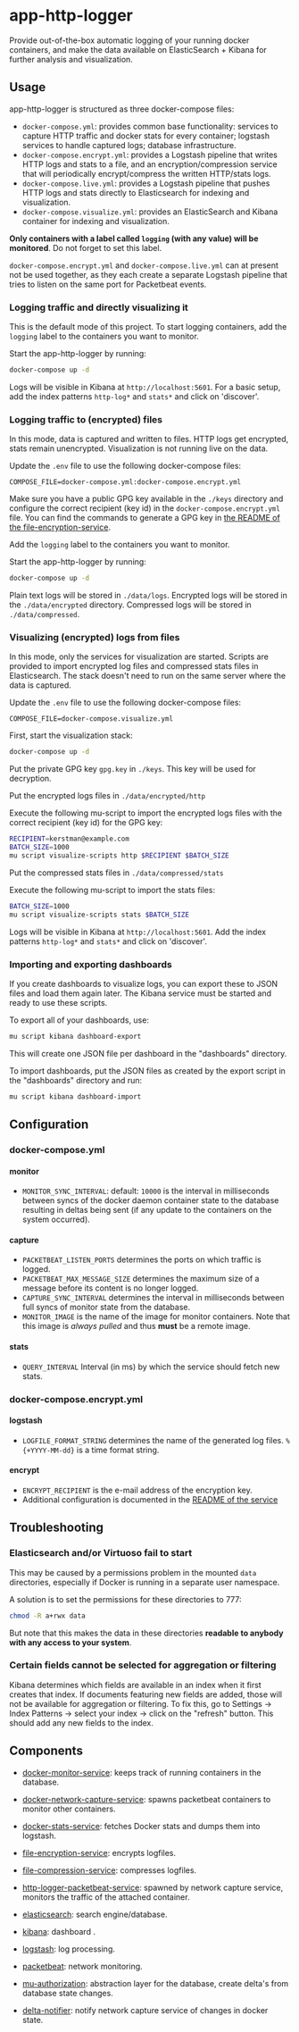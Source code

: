 # app-http-logger
Provide out-of-the-box automatic logging of your running docker containers, and make the data available on ElasticSearch + Kibana for further analysis and visualization.

## Usage
app-http-logger is structured as three docker-compose files:
* `docker-compose.yml`: provides common base functionality: services to capture HTTP traffic and docker stats for every container; logstash services to handle captured logs; database infrastructure.
* `docker-compose.encrypt.yml`: provides a Logstash pipeline that writes HTTP logs and stats to a file, and an encryption/compression service that will periodically encrypt/compress the written HTTP/stats logs.
* `docker-compose.live.yml`: provides a Logstash pipeline that pushes HTTP logs and stats directly to Elasticsearch for indexing and visualization.
* `docker-compose.visualize.yml`: provides an ElasticSearch and Kibana container for indexing and visualization.

**Only containers with a label called `logging` (with any value) will be monitored**. Do not forget to set this label.

`docker-compose.encrypt.yml` and `docker-compose.live.yml` can at present not be used together, as they each create a separate Logstash pipeline that tries to listen on the same port for Packetbeat events.

### Logging traffic and directly visualizing it
This is the default mode of this project. To start logging containers, add the `logging` label to the containers you want to monitor.

Start the app-http-logger by running:
``` sh
docker-compose up -d
```

Logs will be visible in Kibana at `http://localhost:5601`. For a basic setup, add the index patterns `http-log*` and `stats*` and click on 'discover'.

### Logging traffic to (encrypted) files
In this mode, data is captured and written to files. HTTP logs get encrypted, stats remain unencrypted. Visualization is not running live on the data.

Update the `.env` file to use the following docker-compose files:
```
COMPOSE_FILE=docker-compose.yml:docker-compose.encrypt.yml
```

Make sure you have a public GPG key available in the `./keys` directory and configure the correct recipient (key id) in the `docker-compose.encrypt.yml` file. You can find the commands to generate a GPG key in [the README of the file-encryption-service](https://github.com/redpencilio/file-encryption-service).

Add the `logging` label to the containers you want to monitor.

Start the app-http-logger by running:
``` sh
docker-compose up -d
```

Plain text logs will be stored in `./data/logs`. Encrypted logs will be stored in the `./data/encrypted` directory. Compressed logs will be stored in `./data/compressed`.

### Visualizing (encrypted) logs from files
In this mode, only the services for visualization are started. Scripts are provided to import encrypted log files and compressed stats files in Elasticsearch. The stack doesn't need to run on the same server where the data is captured.

Update the `.env` file to use the following docker-compose files:
```
COMPOSE_FILE=docker-compose.visualize.yml
```

First, start the visualization stack:
``` sh
docker-compose up -d
```

Put the private GPG key `gpg.key` in `./keys`. This key will be used for decryption.

Put the encrypted logs files in `./data/encrypted/http`

Execute the following mu-script to import the encrypted logs files with the correct recipient (key id) for the GPG key:
``` sh
RECIPIENT=kerstman@example.com
BATCH_SIZE=1000
mu script visualize-scripts http $RECIPIENT $BATCH_SIZE
```

Put the compressed stats files in `./data/compressed/stats`

Execute the following mu-script to import the stats files:
``` sh
BATCH_SIZE=1000
mu script visualize-scripts stats $BATCH_SIZE
```

Logs will be visible in Kibana at `http://localhost:5601`. Add the index patterns `http-log*` and `stats*` and click on 'discover'.

### Importing and exporting dashboards

If you create dashboards to visualize logs, you can export these to JSON files and load them again later. The Kibana service must be started and ready to use these scripts.

To export all of your dashboards, use:
``` sh
mu script kibana dashboard-export
```
This will create one JSON file per dashboard in the "dashboards" directory.

To import dashboards, put the JSON files as created by the export script in the "dashboards" directory and run:
``` sh
mu script kibana dashboard-import
```

## Configuration
### docker-compose.yml
#### monitor
* `MONITOR_SYNC_INTERVAL`: default: `10000` is the interval in milliseconds between syncs of the docker daemon container state to the database resulting in deltas being sent (if any update to the containers on the system occurred).

#### capture
* `PACKETBEAT_LISTEN_PORTS` determines the ports on which traffic is logged.
* `PACKETBEAT_MAX_MESSAGE_SIZE` determines the maximum size of a message before its content is no longer logged.
* `CAPTURE_SYNC_INTERVAL` determines the interval in milliseconds between full syncs of monitor state from the database.
* `MONITOR_IMAGE` is the name of the image for monitor containers. Note that this image is *always pulled* and thus **must** be a remote image.

#### stats
* `QUERY_INTERVAL` Interval (in ms) by which the service should fetch new stats.

### docker-compose.encrypt.yml
#### logstash
* `LOGFILE_FORMAT_STRING` determines the name of the generated log files. `%{+YYYY-MM-dd}` is a time format string.

#### encrypt
* `ENCRYPT_RECIPIENT` is the e-mail address of the encryption key.
* Additional configuration is documented in the [README of the service](https://github.com/redpencilio/file-encryption-service)

## Troubleshooting
### Elasticsearch and/or Virtuoso fail to start
This may be caused by a permissions problem in the mounted `data` directories, especially if Docker is running in a separate user namespace.

A solution is to set the permissions for these directories to 777:
``` sh
chmod -R a+rwx data
```
But note that this makes the data in these directories **readable to anybody with any access to your system**.

### Certain fields cannot be selected for aggregation or filtering
Kibana determines which fields are available in an index when it first creates that index. If documents featuring new fields are added, those will not be available for aggregation or filtering. To fix this, go to Settings -> Index Patterns -> select your index -> click on the "refresh" button. This should add any new fields to the index.

## Components

* [docker-monitor-service](https://github.com/redpencilio/docker-monitor-service/): keeps track of running containers in the database.

* [docker-network-capture-service](https://github.com/redpencilio/docker-network-capture-service/): spawns packetbeat containers to monitor other containers.

* [docker-stats-service](https://github.com/redpencilio/docker-stats-service): fetches Docker stats and dumps them into logstash.

* [file-encryption-service](https://github.com/redpencilio/file-encryption-service/): encrypts logfiles.

* [file-compression-service](https://github.com/redpencilio/file-compression-service/): compresses logfiles.

* [http-logger-packetbeat-service](https://github.com/redpencilio/http-logger-packetbeat-service/): spawned by network capture service, monitors the traffic of the attached container.

* [elasticsearch](https://www.elastic.co/guide/en/elasticsearch/reference/current/index.html): search engine/database.

* [kibana](https://www.elastic.co/guide/en/kibana/current/index.html): dashboard .

* [logstash](https://www.elastic.co/guide/en/logstash/current/index.html): log processing.

* [packetbeat](https://www.elastic.co/guide/en/beats/packetbeat/current/index.html): network monitoring.

* [mu-authorization](https://github.com/mu-semtech/delta-notifier): abstraction layer for the database, create delta's from database state changes.

* [delta-notifier](https://github.com/mu-semtech/delta-notifier): notify network capture service of changes in docker state.
 

